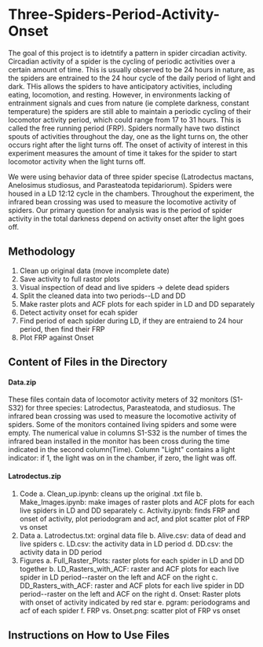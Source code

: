 # Three-Spiders-Period-Activity-Onset
The goal of this project is to idetntify a pattern in spider circadian activity. Circadian activity of a spider is the cycling of periodic activities over a certain amount of time. This is usually observed to be 24 hours in nature, as the spiders are entrained to the 24 hour cycle of the daily period of light and dark. THis allows the spiders to have anticipatory activities, including eating, locomotion, and resting. However, in environments lacking of entrainment signals and cues from nature (ie complete darkness, constant temperature) the spiders are still able to maintain a periodic cycling of their locomotor activity period, which could range from 17 to 31 hours. This is called the free running period (FRP). Spiders normally have two distinct spouts of activities throughout the day, one as the light turns on, the other occurs right after the light turns off. The onset of activity of interest in this experiment measures the amount of time it takes for the spider to start locomotor activity when the light turns off. 

We were using behavior data of three spider specise (Latrodectus mactans, Anelosimus studiosus, and Parasteatoda tepidariorum). Spiders were housed in a LD 12:12 cycle in the chambers. Throughout the experiment, the infrared bean crossing was used to measure the locomotive activity of spiders. Our primary question for analysis was is the  period of spider activity in the total darkness depend on activity onset after the light goes off. 

## Methodology
1. Clean up original data (move incomplete date)
2. Save activity to full rastor plots 
3. Visual inspection of dead and live spiders -> delete dead spiders
4. Split the cleaned data into two periods--LD and DD 
5. Make raster plots and ACF plots for each spider in LD and DD separately
6. Detect activity onset for ecah spider 
7. Find period of each spider during LD, if they are entraiend to 24 hour period, then find their FRP
8. Plot FRP against Onset

## Content of Files in the Directory
#### Data.zip
These files contain data of locomotor activity meters of 32 monitors (S1-S32) for three species: Latrodectus, Parasteatoda, and studiosus.  The infrared bean crossing was used to measure the locomotive activity of spiders. Some of the monitors contained living spiders and some were empty. The numerical value in columns S1-S32 is the number of times the infrared bean installed in the monitor has been cross during the time indicated in the second column(Time). Column "Light" contains a light indicator: if 1, the light was on in the chamber, if zero, the light was off.

#### Latrodectus.zip
1. Code
  a. Clean_up.ipynb: cleans up the original .txt file
  b. Make_Images.ipynb: make images of raster plots and ACF plots for each live spiders in LD and DD separately
  c. Activity.ipynb: finds FRP and onset of activity, plot periodogram and acf, and plot scatter plot of FRP vs onset
2. Data
  a. Latrodectus.txt: orginal data file
  b. Alive.csv: data of dead and live spiders
  c. LD.csv: the activity data in LD period
  d. DD.csv: the activity data in DD period
3. Figures
  a. Full_Raster_Plots: raster plots for each spider in LD and DD together
  b. LD_Rasters_with_ACF: raster and ACF plots for each live spider in LD period--raster on the left and ACF on the right
  c. DD_Rasters_with_ACF: raster and ACF plots for each live spider in DD period--raster on the left and ACF on the right
  d. Onset: Raster plots with onset of activity indicated by red star
  e. pgram: periodograms and acf of each spider
  f. FRP vs. Onset.png: scatter plot of FRP vs onset

## Instructions on How to Use Files 


